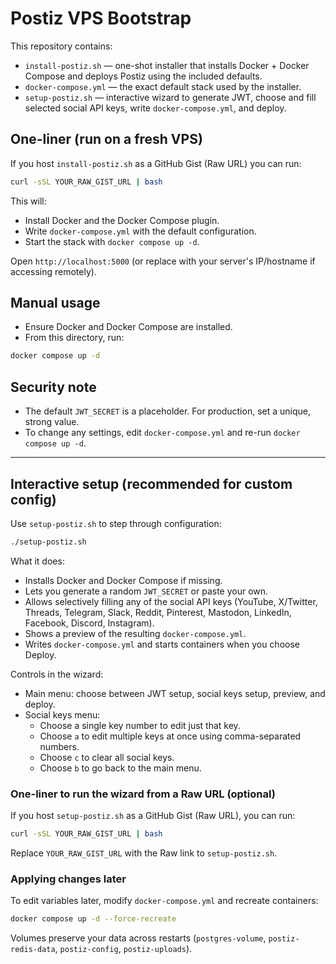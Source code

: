 # Postiz VPS Bootstrap

This repository contains:

- `install-postiz.sh` — one-shot installer that installs Docker + Docker Compose and deploys Postiz using the included defaults.
- `docker-compose.yml` — the exact default stack used by the installer.
- `setup-postiz.sh` — interactive wizard to generate JWT, choose and fill selected social API keys, write `docker-compose.yml`, and deploy.

## One-liner (run on a fresh VPS)

If you host `install-postiz.sh` as a GitHub Gist (Raw URL) you can run:

```bash
curl -sSL YOUR_RAW_GIST_URL | bash
```

This will:

- Install Docker and the Docker Compose plugin.
- Write `docker-compose.yml` with the default configuration.
- Start the stack with `docker compose up -d`.

Open `http://localhost:5000` (or replace with your server's IP/hostname if accessing remotely).

## Manual usage

- Ensure Docker and Docker Compose are installed.
- From this directory, run:

```bash
docker compose up -d
```

## Security note

- The default `JWT_SECRET` is a placeholder. For production, set a unique, strong value.
- To change any settings, edit `docker-compose.yml` and re-run `docker compose up -d`.

---

## Interactive setup (recommended for custom config)

Use `setup-postiz.sh` to step through configuration:

```bash
./setup-postiz.sh
```

What it does:

- Installs Docker and Docker Compose if missing.
- Lets you generate a random `JWT_SECRET` or paste your own.
- Allows selectively filling any of the social API keys (YouTube, X/Twitter, Threads, Telegram, Slack, Reddit, Pinterest, Mastodon, LinkedIn, Facebook, Discord, Instagram).
- Shows a preview of the resulting `docker-compose.yml`.
- Writes `docker-compose.yml` and starts containers when you choose Deploy.

Controls in the wizard:

- Main menu: choose between JWT setup, social keys setup, preview, and deploy.
- Social keys menu:
  - Choose a single key number to edit just that key.
  - Choose `a` to edit multiple keys at once using comma-separated numbers.
  - Choose `c` to clear all social keys.
  - Choose `b` to go back to the main menu.

### One-liner to run the wizard from a Raw URL (optional)

If you host `setup-postiz.sh` as a GitHub Gist (Raw URL), you can run:

```bash
curl -sSL YOUR_RAW_GIST_URL | bash
```

Replace `YOUR_RAW_GIST_URL` with the Raw link to `setup-postiz.sh`.

### Applying changes later

To edit variables later, modify `docker-compose.yml` and recreate containers:

```bash
docker compose up -d --force-recreate
```

Volumes preserve your data across restarts (`postgres-volume`, `postiz-redis-data`, `postiz-config`, `postiz-uploads`).
